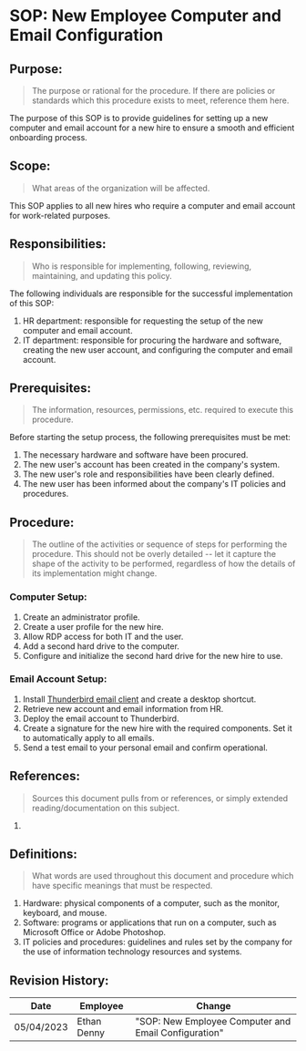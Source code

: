 # SOP: New Employee Computer and Email Configuration

## Purpose:

> The purpose or rational for the procedure. If there are policies or standards which this procedure exists to meet, reference them here.

The purpose of this SOP is to provide guidelines for setting up a new computer and email account for a new hire to ensure a smooth and efficient onboarding process.

## Scope:

> What areas of the organization will be affected.

This SOP applies to all new hires who require a computer and email account for work-related purposes.

## Responsibilities:

> Who is responsible for implementing, following, reviewing, maintaining, and updating this policy.

The following individuals are responsible for the successful implementation of this SOP:
1.  HR department: responsible for requesting the setup of the new computer and email account.
1.  IT department: responsible for procuring the hardware and software, creating the new user account, and configuring the computer and email account.

## Prerequisites:

> The information, resources, permissions, etc. required to execute this procedure.

Before starting the setup process, the following prerequisites must be met:

1.  The necessary hardware and software have been procured.
1.  The new user's account has been created in the company's system.
1.  The new user's role and responsibilities have been clearly defined.
1.  The new user has been informed about the company's IT policies and procedures.

## Procedure:

> The outline of the activities or sequence of steps for performing the procedure. This should not be overly detailed -- let it capture the shape of the activity to be performed, regardless of how the details of its implementation might change.

### Computer Setup:

1. Create an administrator profile.
1. Create a user profile for the new hire.
1. Allow RDP access for both IT and the user.
1. Add a second hard drive to the computer.
1. Configure and initialize the second hard drive for the new hire to use.

### Email Account Setup:

1. Install [Thunderbird email client](https://www.thunderbird.net/en-US/{:target="_blank"}) and create a desktop shortcut.
1. Retrieve new account and email information from HR.
1. Deploy the email account to Thunderbird.
1. Create a signature for the new hire with the required components. Set it to automatically apply to all emails.
1. Send a test email to your personal email and confirm operational.

## References:

> Sources this document pulls from or references, or simply extended reading/documentation on this subject.

1. 

## Definitions:

> What words are used throughout this document and procedure which have specific meanings that must be respected.

1.  Hardware: physical components of a computer, such as the monitor, keyboard, and mouse.
1.  Software: programs or applications that run on a computer, such as Microsoft Office or Adobe Photoshop.
1.  IT policies and procedures: guidelines and rules set by the company for the use of information technology resources and systems.

## Revision History:

| Date | Employee | Change|
| ---- | -------- | ------|
| 05/04/2023 | Ethan Denny | "SOP: New Employee Computer and Email Configuration" |
